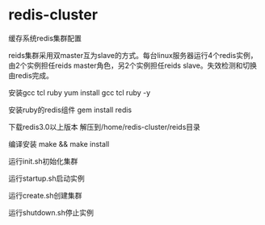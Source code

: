 redis-cluster
=============

缓存系统redis集群配置

reids集群采用双master互为slave的方式。每台linux服务器运行4个redis实例，由2个实例担任reids master角色，另2个实例担任reids slave。失效检测和切换由redis完成。

安装gcc tcl ruby
yum install gcc tcl ruby -y

安装ruby的redis组件
gem install redis

下载redis3.0以上版本
解压到/home/redis-cluster/reids目录

编译安装
make && make install

运行init.sh初始化集群

运行startup.sh启动实例

运行create.sh创建集群

运行shutdown.sh停止实例

